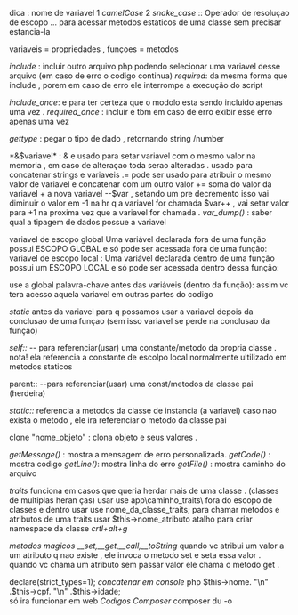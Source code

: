 dica : nome de variavel 1 *camelCase* 2 *snake_case* 
:: Operador de resoluçao de escopo ... para acessar metodos estaticos de uma classe sem precisar estancia-la 

variaveis = propriedades , funçoes = metodos

*include* : incluir outro arquivo php podendo selecionar uma variavel desse arquivo (em caso de erro o codigo continua)
*required*: da mesma forma que include , porem em caso de erro ele interrompe a execução do script

*include_once*: e para ter certeza que o modolo esta sendo incluido apenas uma vez .
*required_once* : incluir e tbm em caso de erro exibir esse erro apenas uma vez 

*gettype* : pegar o tipo de dado , retornando string /number 

*&$variavel* : & e usado para setar variavel com o mesmo valor na memoria , em caso de alteraçao toda serao alteradas 
. usado para concatenar strings e variaveis 
.= pode ser usado para atribuir o mesmo valor de variavel e concatenar com um outro valor 
+= soma do valor da variavel + a nova variavel 
--$var , setando um pre decremento isso vai diminuir o valor em -1 na hr q a variavel for chamada 
$var++ , vai setar valor para +1 na proxima vez que a variavel for chamada .
*var_dump()* : saber qual a tipagem de dados possue a variavel 

variavel de escopo global 
Uma variável declarada fora de uma função possui ESCOPO GLOBAL e só pode ser acessada fora de uma função:
variavel de escopo local : 
Uma variável declarada dentro de uma função possui um ESCOPO LOCAL e só pode ser acessada dentro dessa função:

use a global palavra-chave antes das variáveis ​​(dentro da função): 
assim vc tera acesso aquela variavel em outras partes do codigo

*static* antes da variavel para q possamos usar a variavel depois da conclusao de uma funçao (sem isso variavel se perde na conclusao da funçao)

*self::* -- para referenciar(usar) uma constante/metodo da propria classe . nota! ela referencia a constante de escolpo local normalmente ultilizado em metodos staticos 

parent:: --para referenciar(usar) uma const/metodos da classe pai (herdeira)

*static::* referencia a metodos da classe de instancia (a variavel) caso nao exista o metodo , ele ira referenciar o metodo da classe pai 

clone "nome_objeto" : clona objeto e seus valores . 

*getMessage()* : mostra a mensagem de erro personalizada.
*getCode()* :	mostra codigo 
*getLine()*: mostra linha do erro
*getFile()* : mostra caminho do arquivo

*traits* funciona em casos que queria herdar mais de uma classe . (classes de multiplas heran ças)
    usar  use app\caminho_traits\ fora do escopo de classes e dentro usar 
    use nome_da_classe_traits; 
    para chamar metodos e atributos de uma traits usar $this->nome_atributo
    atalho para criar namespace da classe *crtl+alt+g*

*metodos magicos* 
*__set,__get,__call,__toString* 
quando vc atribui um valor a um atributo q nao existe , ele invoca o metodo set e seta essa valor . 
quando vc chama um atributo sem passar valor ele chama o metodo get . 

declare(strict_types=1);
*concatenar em console* php  $this->nome. "\n" .$this->cpf. "\n" .$this->idade;
<br> só ira funcionar em web 
*Codigos Composer*
composer du -o